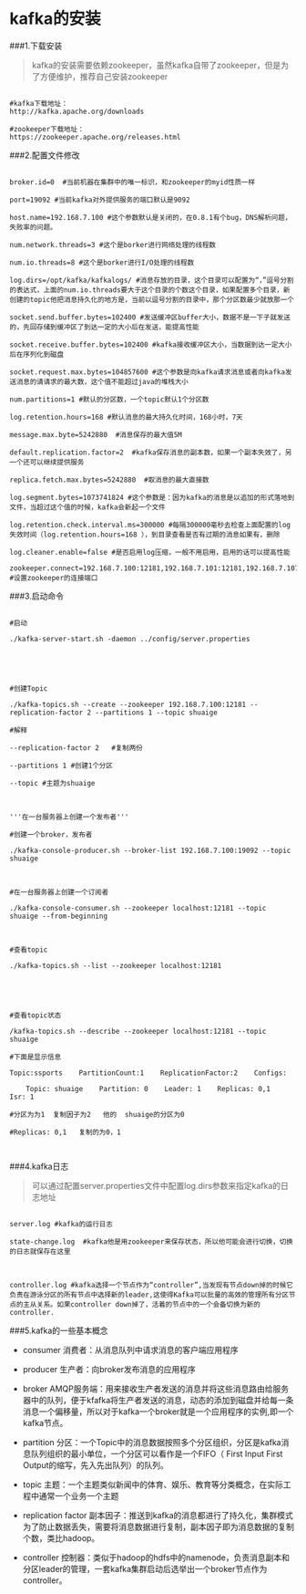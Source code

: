 # kafka的安装


###1.下载安装

>kafka的安装需要依赖zookeeper，虽然kafka自带了zookeeper，但是为了方便维护，推荐自己安装zookeeper



```

#kafka下载地址：
http://kafka.apache.org/downloads

#zookeeper下载地址：
https://zookeeper.apache.org/releases.html

```




###2.配置文件修改

```

broker.id=0  #当前机器在集群中的唯一标识，和zookeeper的myid性质一样

port=19092 #当前kafka对外提供服务的端口默认是9092

host.name=192.168.7.100 #这个参数默认是关闭的，在0.8.1有个bug，DNS解析问题，失败率的问题。

num.network.threads=3 #这个是borker进行网络处理的线程数

num.io.threads=8 #这个是borker进行I/O处理的线程数

log.dirs=/opt/kafka/kafkalogs/ #消息存放的目录，这个目录可以配置为“，”逗号分割的表达式，上面的num.io.threads要大于这个目录的个数这个目录，如果配置多个目录，新创建的topic他把消息持久化的地方是，当前以逗号分割的目录中，那个分区数最少就放那一个

socket.send.buffer.bytes=102400 #发送缓冲区buffer大小，数据不是一下子就发送的，先回存储到缓冲区了到达一定的大小后在发送，能提高性能

socket.receive.buffer.bytes=102400 #kafka接收缓冲区大小，当数据到达一定大小后在序列化到磁盘

socket.request.max.bytes=104857600 #这个参数是向kafka请求消息或者向kafka发送消息的请请求的最大数，这个值不能超过java的堆栈大小

num.partitions=1 #默认的分区数，一个topic默认1个分区数

log.retention.hours=168 #默认消息的最大持久化时间，168小时，7天

message.max.byte=5242880  #消息保存的最大值5M

default.replication.factor=2  #kafka保存消息的副本数，如果一个副本失效了，另一个还可以继续提供服务

replica.fetch.max.bytes=5242880  #取消息的最大直接数

log.segment.bytes=1073741824 #这个参数是：因为kafka的消息是以追加的形式落地到文件，当超过这个值的时候，kafka会新起一个文件

log.retention.check.interval.ms=300000 #每隔300000毫秒去检查上面配置的log失效时间（log.retention.hours=168 ），到目录查看是否有过期的消息如果有，删除

log.cleaner.enable=false #是否启用log压缩，一般不用启用，启用的话可以提高性能

zookeeper.connect=192.168.7.100:12181,192.168.7.101:12181,192.168.7.107:1218 #设置zookeeper的连接端口

```

###3.启动命令



```

#启动

./kafka-server-start.sh -daemon ../config/server.properties





#创建Topic

./kafka-topics.sh --create --zookeeper 192.168.7.100:12181 --replication-factor 2 --partitions 1 --topic shuaige

#解释

--replication-factor 2   #复制两份

--partitions 1 #创建1个分区

--topic #主题为shuaige



'''在一台服务器上创建一个发布者'''

#创建一个broker，发布者

./kafka-console-producer.sh --broker-list 192.168.7.100:19092 --topic shuaige



#在一台服务器上创建一个订阅者

./kafka-console-consumer.sh --zookeeper localhost:12181 --topic shuaige --from-beginning



#查看topic

./kafka-topics.sh --list --zookeeper localhost:12181





#查看topic状态

/kafka-topics.sh --describe --zookeeper localhost:12181 --topic shuaige

#下面是显示信息

Topic:ssports    PartitionCount:1    ReplicationFactor:2    Configs:

    Topic: shuaige    Partition: 0    Leader: 1    Replicas: 0,1    Isr: 1

#分区为为1  复制因子为2   他的  shuaige的分区为0 

#Replicas: 0,1   复制的为0，1



```





###4.kafka日志



>可以通过配置server.properties文件中配置log.dirs参数来指定kafka的日志地址



```

server.log #kafka的运行日志

state-change.log  #kafka他是用zookeeper来保存状态，所以他可能会进行切换，切换的日志就保存在这里



controller.log #kafka选择一个节点作为“controller”,当发现有节点down掉的时候它负责在游泳分区的所有节点中选择新的leader,这使得Kafka可以批量的高效的管理所有分区节点的主从关系。如果controller down掉了，活着的节点中的一个会备切换为新的controller.

```



###5.kafka的一些基本概念



- consumer 消费者：从消息队列中请求消息的客户端应用程序

- producer 生产者：向broker发布消息的应用程序

- broker AMQP服务端：用来接收生产者发送的消息并将这些消息路由给服务器中的队列，便于kfafka将生产者发送的消息，动态的添加到磁盘并给每一条消息一个偏移量，所以对于kafka一个broker就是一个应用程序的实例,即一个kafka节点。

- partition 分区：一个Topic中的消息数据按照多个分区组织，分区是kafka消息队列组织的最小单位，一个分区可以看作是一个FIFO（ First Input First Output的缩写，先入先出队列）的队列。

- topic 主题：一个主题类似新闻中的体育、娱乐、教育等分类概念，在实际工程中通常一个业务一个主题

- replication factor 副本因子：推送到kafka的消息都进行了持久化，集群模式为了防止数据丢失，需要将消息数据进行复制，副本因子即为消息数据的复制个数，类比hadoop。

- controller 控制器：类似于hadoop的hdfs中的namenode，负责消息副本和分区leader的管理，一套kafka集群启动后选举出一个broker节点作为controller。